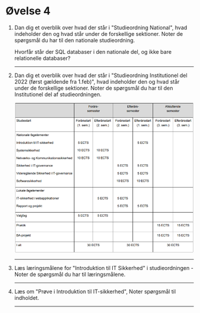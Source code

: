 # Øvelse 4

1. Dan dig et overblik over hvad der står i "Studieordning National", hvad indeholder den og hvad står under de forskellige sektioner. Noter de spørgsmål du har til den nationale studieordning.

    Hvorfår står der SQL databaser i den nationale del, og ikke bare relationelle databaser?

    ---

2. Dan dig et overblik over hvad der står i "Studieordning Institutionel del 2022 (først gældende fra 1.feb)", hvad indeholder den og hvad står under de forskellige sektioner. Noter de spørgsmål du har til den Institutionel del af studieordningen.

    ![image.png](../../../Images/ØvelsesBilleder/ITSUge6Øvelse4.png)

    ---

2. Læs læringsmålene for "Introduktion til IT Sikkerhed" i studieordningen - Noter de spørgsmål du har til læringsmålene.

    ---

3. Læs om "Prøve i Introduktion til IT-sikkerhed", Noter spørgsmål til indholdet.

    ---